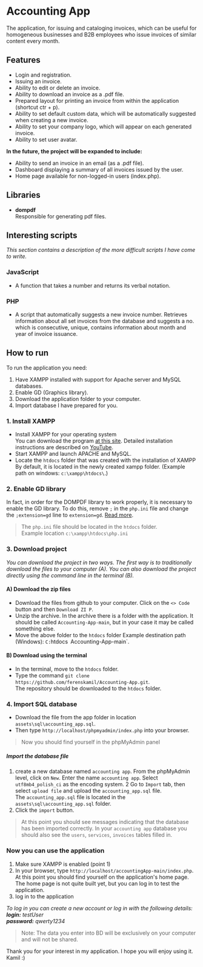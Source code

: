 # Accounting App

The application, for issuing and cataloging invoices, which can be useful for homogeneous businesses and B2B employees who issue invoices of similar content every month.

## Features

-   Login and registration.
-   Issuing an invoice.
-   Ability to edit or delete an invoice.
-   Ability to download an invoice as a .pdf file.
-   Prepared layout for printing an invoice from within the application (shortcut ctr + p).
-   Ability to set default custom data, which will be automatically suggested when creating a new invoice.
-   Ability to set your company logo, which will appear on each generated invoice.
-   Ability to set user avatar.

**In the future, the project will be expanded to include:**

-   Ability to send an invoice in an email (as a .pdf file).
-   Dashboard displaying a summary of all invoices issued by the user.
-   Home page available for non-logged-in users (index.php).

## Libraries

-   **dompdf**\
    Responsible for generating pdf files.

## Interesting scripts

_This section contains a description of the more difficult scripts I have come to write._

### JavaScript

-   A function that takes a number and returns its verbal notation.

### PHP

-   A script that automatically suggests a new invoice number. Retrieves information about all set invoices from the database and suggests a no. which is consecutive, unique, contains information about month and year of invoice issuance.

## How to run

To run the application you need:

1. Have XAMPP installed with support for Apache server and MySQL databases.
2. Enable GD (Graphics library).
3. Download the application folder to your computer.
4. Import database I have prepared for you.

### 1. Install XAMPP

-   Install XAMPP for your operating system\
    You can download the program [at this site](https://www.apachefriends.org/pl/index.html). Detailed installation instructions are described on [YouTube](https://youtu.be/WSeKPbVZBoo?t=183).
-   Start XAMPP and launch APACHE and MySQL.
-   Locate the `htdocs` folder that was created with the installation of XAMPP By default, it is located in the newly created xampp folder. (Example path on windows: `c:\xampp\htdocs\`.)

### 2. Enable GD library

In fact, in order for the DOMPDF library to work properly, it is necessary to enable the GD library. To do this, remove `;` in the `php.ini` file and change the `;extension=gd` line to `extension=gd`. [Read more](https://reporter.pl/php-jak-uaktywnic-biblioteke-graficzna-gd-w-php-pod-windows-143).

> The `php.ini` file should be located in the `htdocs` folder.\
> Example location `c:\xampp\htdocs\php.ini`

### 3. Download project

_You can download the project in two ways. The first way is to traditionally download the files to your computer (A). You can also download the project directly using the command line in the terminal (B)._

#### A) Download the zip files

-   Download the files from github to your computer. Click on the `<> Code` button and then `Download ZI P`.
-   Unzip the archive. In the archive there is a folder with the application. It should be called `Accounting-App-main`, but in your case it may be called something else.
-   Move the above folder to the `htdocs` folder Example destination path (Windows): `C:`htdocs` `Accounting-App-main`.

#### B) Download using the terminal

-   In the terminal, move to the `htdocs` folder.
-   Type the command `git clone https://github.com/ferenskamil/Accounting-App.git`.\
    The repository should be downloaded to the `htdocs` folder.

### 4. Import SQL database

-   Download the file from the app folder in location `assets\sql\accounting_app.sql`.
-   Then type `http://localhost/phpmyadmin/index.php` into your browser.

> Now you should find yourself in the phpMyAdmin panel

##### Import the database file

1. create a new database named `accounting app`. From the phpMyAdmin level, click on `New`. Enter the name `accounting app`. Select `utf8mb4_polish_ci` as the encoding system.
   2 Go to `Import` tab, then select `upload file` and upload the `accounting_app.sql` file.\
   The `accounting_app.sql` file is located in the `assets\sql\accounting_app.sql` folder.
2. Click the `import` button.

> At this point you should see messages indicating that the database has been imported correctly. In your `accounting app` database you should also see the `users`, `services`, `invoices` tables filled in.

### Now you can use the application

1. Make sure XAMPP is enabled (point 1)
2. In your browser, type `http://localhost/accountingApp-main/index.php`.\
   At this point you should find yourself on the application's home page. The home page is not quite built yet, but you can log in to test the application.
3. log in to the application

_To log in you can create a new account or log in with the following details:_\
_**login:** testUser_\
_**password:** qwerty1234_

> Note: The data you enter into BD will be exclusively on your computer and will not be shared.

Thank you for your interest in my application. I hope you will enjoy using it.
Kamil :)
